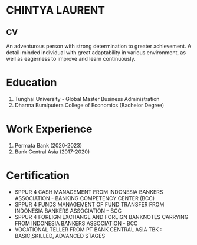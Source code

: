 # CHINTYA LAURENT
## CV

An adventurous person with strong
determination to greater achievement.
A detail-minded individual with great
adaptability in various environment, as well as
eagerness to improve and learn continuously.

# Education

1. Tunghai University - Global Master Business Administration
2. Dharma Bumiputera College of Economics (Bachelor Degree)

# Work Experience

1. Permata Bank (2020-2023)
2. Bank Central Asia (2017-2020)

# Certification

* SPPUR 4 CASH MANAGEMENT FROM INDONESIA BANKERS
ASSOCIATION - BANKING COMPETENCY CENTER (BCC)
* SPPUR 4 FUNDS MANAGEMENT OF FUND TRANSFER FROM
INDONESIA BANKERS ASSOCIATION – BCC
* SPPUR 4 FOREIGN EXCHANGE AND FOREIGN BANKNOTES
CARRYING FROM INDONESIA BANKERS ASSOCIATION - BCC
* VOCATIONAL TELLER FROM PT BANK CENTRAL ASIA TBK : BASIC,SKILLED, ADVANCED STAGES

